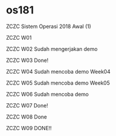 # os181
ZCZC Sistem Operasi 2018 Awal (1)

ZCZC W01

ZCZC W02 Sudah mengerjakan demo

ZCZC W03 Done! 

ZCZC W04 Sudah mencoba demo Week04

ZCZC W05 Sudah mencoba demo Week05

ZCZC W06 Sudah mencoba demo

ZCZC W07 Done!

ZCZC W08 Done

ZCZC W09 DONE!! 

